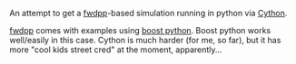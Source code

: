 An attempt to get a [fwdpp](http://github.com/molpopgen/fwdpp)-based simulation running in python via [Cython](htpp:://cython.org).

[fwdpp](http://github.com/molpopgen/fwdpp) comes with examples using [boost python](https://wiki.python.org/moin/boost.python/HowTo).  Boost python works well/easily in this case.  Cython is much harder (for me, so far), but it has more "cool kids street cred" at the moment, apparently...

